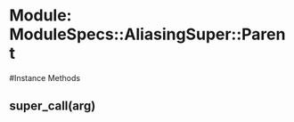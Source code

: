 # Module: ModuleSpecs::AliasingSuper::Parent
    




#Instance Methods
## super_call(arg) [](#method-i-super_call)

